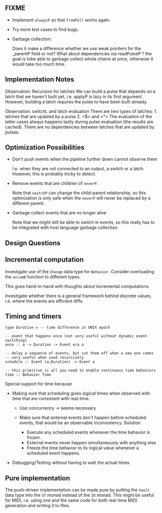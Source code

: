 FIXME
-----

* Implement `alwaysP` so that `fromPoll` works again.

* Try more test cases to find bugs.

* Garbage collection:

  Does it make a difference whether we use  weak  pointers for the
  _parentP field or not? What about dependencies via  readPulseP ?
  the goal is tobe able to garbage collect whole chains at once,
  otherwise it would take too much time.


Implementation Notes
--------------------

Observation: Recursion for latches
    We can build a pulse that depends on a latch that we haven't built yet,
    i.e.  applyP  is lazy in its first argument.
    However, building a latch requires the pulse to have been built already.

Observation:  switchL and latch evaluation
    There are two types of latches:
        1. latches that are updated by a pulse
        2. <$> and <*>
    The evaluation of the latter cases always happens lazily during pulse
    evaluation (the results are cached).
    There are no dependencies between latches that are updated by pulses.    

Optimization Possibilities
--------------------------

* Don't push events when the pipeline further down cannot observe them

    I.e. when they are not connected to an output,
    a switch or a latch. However, this is probably tricky to detect.

* Remove events that are children of `neverP`.

    Note that `switchP` can change the child-parent relationship,
    so this optimization is only safe when the `neverP` will
    never be replaced by a different parent.

* Garbage collect events that are no longer alive

    Note that we might still be able to switch in events,
    so this really has to be integrated with host language garbage collection.


Design Questions
----------------

## Incremental computation

Investigate use of the `Change` data type for `Behavior`.
Consider overloading the `accumB` function to different types.

This goes hand-in-hand with thoughts about incremental computations.

Investigate whether there is a general framework behind discrete values, i.e. where the events are efficient diffs.

## Timing and timers

    type Duration = -- time difference in UNIX epoch

    -- event that happens once (not very useful without dynamic event switching)
    once :: a -> Duration -> Event era a

    -- delay a sequence of events, but cut them off when a new one comes
    -- very useful when used recursively
    schedule :: Event (a,Duration) -> Event a

    -- this primitive is all you need to enable continuous time behaviors
    time :: Behavior Time

Special support for time because

* Making sure that scheduling gives *logical* times when observed with  time  that are consistent with real-time.

    * Use concurrency -> seems necessary
    * Make sure that external events don't happen before scheduled events,
        that would be an observable inconsistency.
        Solution:
    
        * Execute any scheduled events whenever the  time  behavior is frozen.
        * External events never happen simultaneously with anything else
        * Freeze the  time  behavior to its logical value whenever a scheduled
      event happens.

* Debugging/Testing without having to wait the actual times.

## Pure implementation

The push-driven implementation can be made pure by putting the `Vault` data type into the `ST` monad instead of the `IO` monad. This might be useful for MIDI, i.e. using one and the same code for both real-time MIDI generation and writing it to files.
